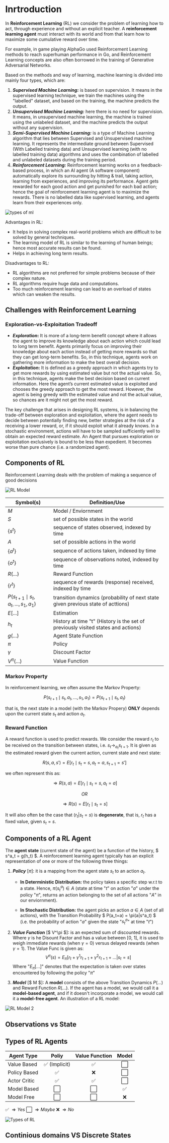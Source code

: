 # Inrtroduction

In **Reinforcement Learning** (RL) we consider the problem of learning how to act, through experience
and without an explicit teacher. A **reinforcement learning agent** must interact with its world and from that learn how to maximize some cumulative reward over time.

For example, in game playing AlphaGo used Reinforcement Learning methods to reach superhuman
performance in Go, and Reinforcement Learning concepts are also often borrowed in the training
of Generative Adversarial Networks.

Based on the methods and way of learning, machine learning is divided into mainly four types, which are:

1. ***Supervised Machine Learning:*** is based on supervision. It means in the supervised learning technique, we train the machines using the "labelled" dataset, and based on the training, the machine predicts the output.
2. ***Unsupervised Machine Learning:*** here there is no need for supervision. It means, in unsupervised machine learning, the machine is trained using the unlabeled dataset, and the machine predicts the output without any supervision.
3. ***Semi-Supervised Machine Learning:*** is a type of Machine Learning algorithm that lies between Supervised and Unsupervised machine learning. It represents the intermediate ground between Supervised (With Labelled training data) and Unsupervised learning (with no labelled training data) algorithms and uses the combination of labelled and unlabeled datasets during the training period.
4. ***Reinforcement Learning:*** Reinforcement learning works on a feedback-based process, in which an AI agent (A software component) automatically explore its surrounding by hitting & trail, taking action, learning from experiences, and improving its performance. Agent gets rewarded for each good action and get punished for each bad action; hence the goal of reinforcement learning agent is to maximize the rewards. There is no labelled data like supervised learning, and agents learn from their experiences only.

![types of ml](https://static.javatpoint.com/tutorial/machine-learning/images/types-of-machine-learning2.png)

Advantages in RL:

- It helps in solving complex real-world problems which are difficult to be solved by general techniques. 
- The learning model of RL is similar to the learning of human beings; hence most accurate results can be found.
- Helps in achieving long term results.

Disadvantages to RL:

- RL algorithms are not preferred for simple problems because of their complex nature.
- RL algorithms require huge data and computations.
- Too much reinforcement learning can lead to an overload of states which can weaken the results.

## Challenges with Reinforcement Learning

### Exploration-vs-Exploitation Tradeoff

- **_Exploration_:** It is more of a long-term benefit concept where it allows the agent to improve its knowledge about each action which could lead to long term benefit. Agents primarily focus on improving their knowledge about each action instead of getting more rewards so that they can get long-term benefits. So, in this technique, agents work on gathering more information to make the best overall decision.
- **_Exploitation_:** It is defined as a greedy approach in which agents try to get more rewards by using estimated value but not the actual value. So, in this technique, agents make the best decision based on current information. Here the agent’s current estimated value is exploited and chooses the greedy approach to get the most reward. However, the agent is being greedy with the estimated value and not the actual value, so chances are it might not get the most reward.

The key challenge that arises in designing RL systems, is in balancing the trade-off between exploration and exploitation, where
the agent needs to decide between potentially finding new, better strategies at the risk of a receiving a lower reward, or, if it should exploit what it already knows. In a stochastic environment, actions will have to be sampled sufficiently well to obtain an expected reward estimate. An Agent that pursues exploration or exploitation exclusively is bound to be less than expedient. It becomes worse than pure chance (i.e. a randomized agent).

## Components of RL

Reinforcement Learning deals with the problem of making a sequence of good decisions

![RL Model](./imgs/rl-model.PNG)

| Symbol(s) | Definition/Use |
|---|---|
| $M$ | Model / Enviornment |
| $S$ | set of possible states in the world  |
| $\{s^t\}$ |  sequence of states observed, indexed by time |
| $A$ | set of possible actions in the world |
| $\{a^t\}$ | sequence of actions taken, indexed by time  |
| $\{o^t\}$ | sequence of observations noted, indexed by time  |
| $R(...)$ | Reward Function |
| $\{r^t\}$ | sequence of rewards (response) received, indexed by time  |
| $P( s_{t+1} \mid s_t, a_t, ..., s_1, a_1 )$ | transition dynamics (probability of next state given previous state of acttions) |
| $E[...]$ | Estimation |
| $h_t$ | History at time "t" (History is the set of previously visited states and actions) |
| $g(...)$ | Agent State Function |
| $\pi$ | Policy |
| $\gamma$ | Discount Factor |
| $V^{\pi}(...)$ | Value Function |

### Markov Property

In reinforcement learning, we often assume the Markov Property:

$$ P( s_{t+1} \mid s_t, a_t, ..., s_1, a_1 ) = P( s_{t+1} \mid s_t, a_t ) $$

that is, the next state in a model (with the Markov Propery) **ONLY** depends upon the current state $s_t$ and action $a_t$.

### Reward Function

A reward function is used to predict rewards. We consider the reward $r_t$ to be received on the transition between states, i.e. $s_t \rightarrow_{a_t} s_{t+1}$. It is given as the estimated reward given the current action, current state and next state:

$$ R(s, a, s') = E[ r_t \mid s_t=s, a_t=a, s_{t+1}=s' ] $$

we often represent this as:

$$ \Rightarrow R(s, a) = E[ r_t \mid s_t=s, a_t=a ] $$

$$ OR $$

$$ \Rightarrow R(s) = E[ r_t \mid s_t=s ] $$

It will also often be the case that $(r_t | s_t = s)$ is **degenerate**, that is, $r_t$ has a fixed value, given $s_t = s$.

## Components of a RL Agent

The **agent state** (current state of the agent) be a function of the history, $ s^a_t = g(h_t) $. A reinforcement learning agent typically has an explicit representation of one or more of the following three things:

1. ***Policy*** [$\pi$]: it is a mapping from the agent state $s_t$ to an action $a_t$.

    - **In Deterministic Distribution:** the policy takes a specific step w.r.t to a state. Hence, $\pi \left( s^a_t \right) \in A$ (state at time "$t$" on action "$a$" under the policy "$\pi$", returns an action belonging to the set of all actions "$A$" in our enviornment).

    - **In Stochastic Distribution:** the agent picks an action $a \in A$ (set of all actions), with the Transition Probability $ P(a_t=a) = \pi(a|s^a_t) $ (i.e. the probability of action "$a$" given the state "$s^a_t$" at time "$t$")

2. ***Value Function*** [$ V^\pi $]: is an expected sum of discounted rewards. Where $\gamma$ is he Disount Factor and has a value between [0, 1], it is used to weigh immediate rewards (when $\gamma = 0$) versus delayed rewards (when $\gamma = 1$). The Value Func is given as: $$ V^\pi(s) = E_\pi[r_t + \gamma^1r_{t+1} + \gamma^2r_{t+1} + ... | s_t=s] $$
   Where "$E_\pi[...]$" denotes that the expectation is taken over states encountered by following the policy "$\pi$"
3. ***Model*** [$ M $]: A **model** consists of the above Transition Dynamics $P(...)$ and Reward Function $R(...)$.  If the agent has a model, we would call it a **model-based agent**, and if it doesn't incorporate a model, we would call it a **model-free agent**. An illustration of a RL model:

![RL Model 2](https://ekababisong.org/assets/rl_theory_practice/rl-framework-2.png)

## Observations vs State

## Types of RL Agents

| Agent Type | Poliy | Value Function | Model |
|---|:-:|:-:|:-:|
| Value Based |  ✅ (Implicit) | ✅ | ⬜ |
| Policy Based | ✅ | ❌ | ⬜ |
| Actor Critic | ✅ | ✅ | ⬜ |
| Model Based | ⬜ | ⬜ | ✅ |
| Model Free | ⬜ | ⬜ | ❌ |

✅ $\Rightarrow Yes$
⬜ $\Rightarrow Maybe$
❌ $\Rightarrow No$

![Types of RL](./imgs/rl-algos.png)

## Continious domains VS Discrete States

